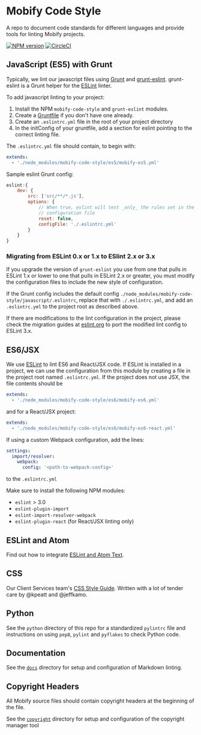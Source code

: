 # Mobify Code Style

A repo to document code standards for different languages and provide tools for
linting Mobify projects.

[![NPM version](https://badge.fury.io/js/mobify-code-style.svg)](http://badge.fury.io/js/mobify-code-style)
[![CircleCI](https://circleci.com/gh/mobify/mobify-code-style/tree/develop.svg?style=svg)](https://circleci.com/gh/mobify/mobify-code-style/tree/develop)

## JavaScript (ES5) with Grunt

Typically, we lint our javascript files using
[Grunt](http://gruntjs.com/) and
[grunt-eslint](https://github.com/sindresorhus/grunt-eslint). grunt-eslint
is a Grunt helper for the [ESLint](http://eslint.org/) linter.

To add javascript linting to your project:

1. Install the NPM `mobify-code-style` and `grunt-eslint` modules.
2. Create a [Gruntfile](http://gruntjs.com/sample-gruntfile) if you don't have
   one already.
3. Create an `.eslintrc.yml` file in the root of your project directory
4. In the initConfig of your gruntfile, add a section for eslint pointing to the
   correct linting file.

The `.eslintrc.yml` file should contain, to begin with:
```yaml
extends:
  - './node_modules/mobify-code-style/es5/mobify-es5.yml'
```

Sample eslint Grunt config:

```javascript
eslint:{
    dev: {
        src: ['src/**/*.js'],
        options: {
            // When true, eslint will test _only_ the rules set in the provided
            // configuration file
            reset: false,
            configFile: './.eslintrc.yml'
        }
    }
}
```

### Migrating from ESLint 0.x or 1.x to ESlint 2.x or 3.x

If you upgrade the version of `grunt-eslint` you use from one that
pulls in ESLint 1.x or lower to one that pulls
in ESLint 2.x or greater, you must modify the configuration files to
include the new style of configuration.

If the Grunt config includes the default config
`./node_modules/mobify-code-style/javascript/.eslintrc`, replace that
with `./.eslintrc.yml`, and add an `.eslintrc.yml` to the project root
as described above.

If there are modifications to the lint configuration in the project,
please check the migration guides at [eslint.org](http://eslint.org/) to port
the modified lint config to ESLint 3.x.

## ES6/JSX

We use [ESLint](http://eslint.org/) to lint ES6 and React/JSX code. If ESLint is
installed in a project, we can use the configuration from this module by
creating a file in the project root named `.eslintrc.yml`. If the project does
not use JSX, the file contents should be

```yaml
extends:
  - './node_modules/mobify-code-style/es6/mobify-es6.yml'
```

and for a React/JSX project:

```yaml
extends:
  - './node_modules/mobify-code-style/es6/mobify-es6-react.yml'
```

If using a custom Webpack configuration, add the lines:
```yaml
settings:
  import/resolver:
    webpack:
      config: '<path-to-webpack-config>'
```
to the `.eslintrc.yml`

Make sure to install the following NPM modules:
- `eslint` > 3.0
- `eslint-plugin-import`
- `eslint-import-resolver-webpack`
- `eslint-plugin-react` (for React/JSX linting only)

## ESLint and Atom

Find out how to integrate [ESLint and Atom Text](./javascript/atom.md).

## CSS

Our Client Services team's [CSS Style Guide](/css/Readme.md). Written with a lot
of tender care by @kpeatt and @jeffkamo.

## Python

See the `python` directory of this repo for a standardized `pylintrc` file and
instructions on using `pep8`, `pylint` and `pyflakes` to check Python code.

## Documentation

See the [`docs`](docs) directory for setup and configuration of Markdown
linting.

## Copyright Headers

All Mobify source files should contain copyright headers at the beginning of the
file.

See the [`copyright`](copyright) directory for setup and configuration of the
copyright manager tool
